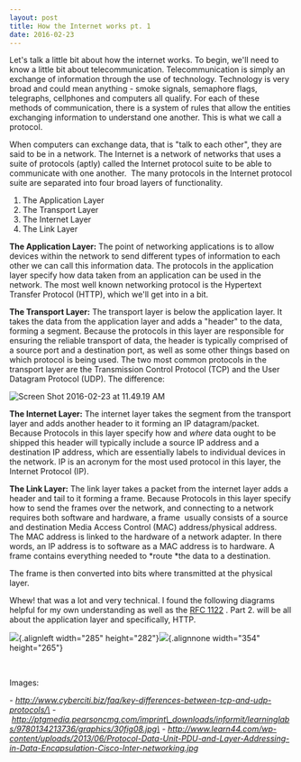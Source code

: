 ```yaml
---
layout: post
title: How the Internet works pt. 1
date: 2016-02-23
---
```


Let's talk a little bit about how the internet works. To begin, we'll
need to know a little bit about telecommunication. Telecommunication is
simply an exchange of information through the use of technology.
Technology is very broad and could mean anything - smoke signals,
semaphore flags, telegraphs, cellphones and computers all qualify. For
each of these methods of communication, there is a system of rules that
allow the entities exchanging information to understand one another.
This is what we call a protocol.

When computers can exchange data, that is "talk to each other", they are
said to be in a network. The Internet is a network of networks that uses
a suite of protocols (aptly) called the Internet protocol suite to be
able to communicate with one another.  The many protocols in the
Internet protocol suite are separated into four broad layers of
functionality.

1.  The Application Layer
2.  The Transport Layer
3.  The Internet Layer
4.  The Link Layer

**The Application Layer:** The point of networking applications is to
allow devices within the network to send different types of information
to each other we can call this information data. The protocols in the
application layer specify how data taken from an application can be used
in the network. The most well known networking protocol is the Hypertext
Transfer Protocol (HTTP), which we'll get into in a bit.

**The Transport Layer:** The transport layer is below the application
layer. It takes the data from the application layer and adds a "header"
to the data, forming a segment. Because the protocols in this layer are
responsible for ensuring the reliable transport of data, the header is
typically comprised of a source port and a destination port, as well as
some other things based on which protocol is being used. The two most
common protocols in the transport layer are the Transmission Control
Protocol (TCP) and the User Datagram Protocol (UDP). The difference:


![Screen Shot 2016-02-23 at 11.49.19
AM](%7B%7B%20site.baseurl%20%7D%7D/assets/screen-shot-2016-02-23-at-11-49-19-am1.png)


**The Internet Layer:** The internet layer takes the segment from the
transport layer and adds another header to it forming an IP
datagram/packet. Because Protocols in this layer specify how and *where*
data ought to be shipped this header will typically include a source IP
address and a destination IP address, which are essentially labels to
individual devices in the network. IP is an acronym for the most used
protocol in this layer, the Internet Protocol (IP).

**The Link Layer:** The link layer takes a packet from the internet
layer adds a header and tail to it forming a frame. Because Protocols in
this layer specify how to send the frames over the network, and
connecting to a network requires both software and hardware, a frame
 usually consists of a source and destination Media Access Control (MAC)
address/physical address. The MAC address is linked to the hardware of a
network adapter. In there words, an IP address is to software as a MAC
address is to hardware. A frame contains everything
needed to *route *the data to a destination.

The frame is then converted into bits where transmitted at the physical
layer.

Whew! that was a lot and very technical. I found the following diagrams
helpful for my own understanding as well as the [RFC
1122](https://tools.ietf.org/html/rfc1122) . Part 2. will be all about
the application layer and specifically, HTTP.

![](%7B%7B%20site.baseurl%20%7D%7D/assets/30fig08.jpg){.alignleft
width="285"
height="282"}![](%7B%7B%20site.baseurl%20%7D%7D/assets/Protocol-Data-Unit-PDU-and-Layer-Addressing-in-Data-Encapsulation-Cisco-Inter-networking.jpg){.alignnone
width="354" height="265"}

 

Images:

*- http://www.cyberciti.biz/faq/key-differences-between-tcp-and-udp-protocols/\
- http://ptgmedia.pearsoncmg.com/imprint\_downloads/informit/learninglabs/9780134213736/graphics/30fig08.jpg\
- http://www.learn44.com/wp-content/uploads/2013/06/Protocol-Data-Unit-PDU-and-Layer-Addressing-in-Data-Encapsulation-Cisco-Inter-networking.jpg*

 
